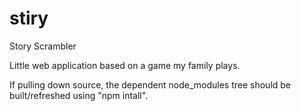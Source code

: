 # stiry
Story Scrambler

Little web application based on a game my family plays.

If pulling down source, the dependent node_modules tree should be built/refreshed using "npm intall".
